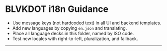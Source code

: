 # BLVKDOT i18n Guidance

- Use message keys (not hardcoded text) in all UI and backend templates.
- Add new languages by copying `en.json` and translating.
- Place all language decks in this folder, named by ISO code.
- Test new locales with right-to-left, pluralization, and fallback.

---